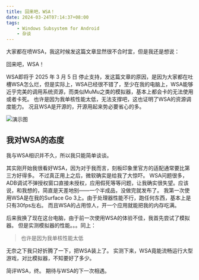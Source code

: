 ```yaml
---
title: 回来吧，WSA！
date: 2024-03-24T07:14:37+08:00
tags:
    - Windows Subsystem for Android
    - 杂谈
---
```

大家都在喷WSA，我这时候发这篇文章显然很不合时宜，但是我还是想说：

回来吧，WSA！

WSA即将于 2025 年 3 月 5 日 停止支持，发这篇文章的原因，是因为大家都在吐槽WSA怎么烂，但是实际上，WSA已经很不错了，至少在我的电脑上，WSA能够近乎完美的调用系统资源，而类似MuMu之类的模拟器，基本上都会卡的无法使用或者卡死。
也许是因为我单核性能太低，无法支撑吧，这也证明了WSA的资源调度能力。
况且WSA是开源的，开源用起来势必要省心的多。

![演示图](https://apac-cloudflare-r2.img.1l1.icu/2024/05/02/66328b50e0f8a.webp)

## 我对WSA的态度

我与WSA相识并不久，所以我只能简单谈谈。

其实刚开始我很看好WSA，因为对于我而言，刻板印象里官方的适配通常要比第三方好得多。
不过真正用上之后，微软确实是给我了大惊吓。
WSA问题很多，ADB调试不弹授权窗口直接未授权，应用假死等等问题，让我确实很失望。应该说，和我想的，简直是天差地别——一个半成品，没做完就发布了。
我第一次使用WSA是在我的Surface Go 3上。由于处理器性能不行，跑任何东西，基本上是只有30fps左右。
而且WSA的占用惊人，开一个应用就能把我的内存吃满。

后来我换了现在这台电脑，由于前一次使用WSA的体验不佳，我首先尝试了模拟器。
但是实测模拟器的性能。。。同上：

> 也许是因为我单核性能太低

无奈之下我只好折腾了一下，把WSA装上了。
实测下来，WSA竟能流畅运行大型游戏，对比模拟器，不知要好了多少。

简评WSA，终。
期待与WSA的下一次相遇。
